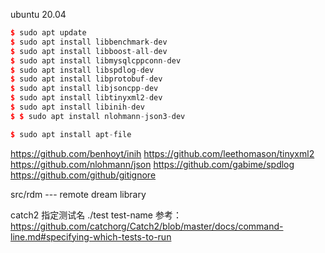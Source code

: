 ubuntu 20.04

```c++
$ sudo apt update
$ sudo apt install libbenchmark-dev
$ sudo apt install libboost-all-dev
$ sudo apt install libmysqlcppconn-dev
$ sudo apt install libspdlog-dev
$ sudo apt install libprotobuf-dev
$ sudo apt install libjsoncpp-dev
$ sudo apt install libtinyxml2-dev
$ sudo apt install libinih-dev
$ $ sudo apt install nlohmann-json3-dev

$ sudo apt install apt-file
```

https://github.com/benhoyt/inih
https://github.com/leethomason/tinyxml2
https://github.com/nlohmann/json
https://github.com/gabime/spdlog
https://github.com/github/gitignore

src/rdm --- remote dream library

catch2 指定测试名
./test test-name
参考：https://github.com/catchorg/Catch2/blob/master/docs/command-line.md#specifying-which-tests-to-run